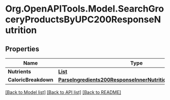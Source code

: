 # Org.OpenAPITools.Model.SearchGroceryProductsByUPC200ResponseNutrition

## Properties

Name | Type | Description | Notes
------------ | ------------- | ------------- | -------------
**Nutrients** | [**List<ParseIngredients200ResponseInnerNutritionNutrientsInner>**](ParseIngredients200ResponseInnerNutritionNutrientsInner.md) |  | 
**CaloricBreakdown** | [**ParseIngredients200ResponseInnerNutritionCaloricBreakdown**](ParseIngredients200ResponseInnerNutritionCaloricBreakdown.md) |  | 

[[Back to Model list]](../README.md#documentation-for-models) [[Back to API list]](../README.md#documentation-for-api-endpoints) [[Back to README]](../README.md)

